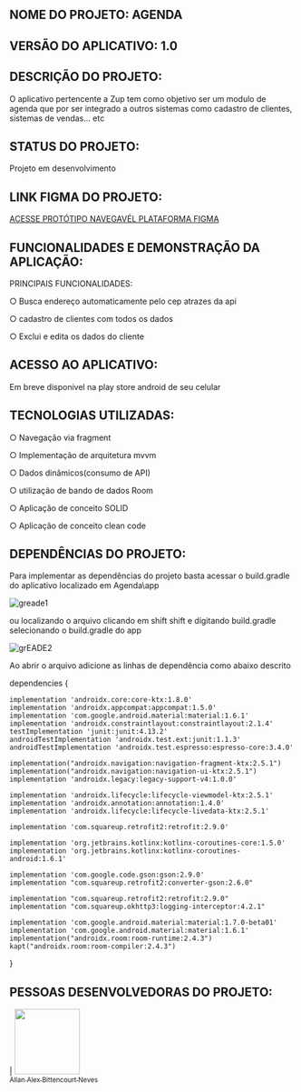 ## NOME DO PROJETO: AGENDA

## VERSÃO DO APLICATIVO: 1.0

## DESCRIÇÃO DO PROJETO:

O aplicativo  pertencente a Zup tem como objetivo ser um modulo de agenda que por ser integrado a outros sistemas como cadastro de clientes, sistemas de vendas... etc 
## STATUS DO PROJETO:

Projeto em desenvolvimento

## LINK FIGMA DO PROJETO:
<a href="https://www.figma.com/proto/1aHLQEI1eDPqVoboFqTVoD/Agenda?node-id=3%3A2&scaling=min-zoom&page-id=0%3A1&starting-point-node-id=3%3A2" target="_blank">ACESSE PROTÓTIPO NAVEGAVÉL PLATAFORMA FIGMA</a>


## FUNCIONALIDADES E DEMONSTRAÇÃO DA APLICAÇÃO:

PRINCIPAIS FUNCIONALIDADES:

○ Busca endereço automaticamente pelo cep atrazes da api

○ cadastro de clientes com todos os dados

○ Exclui e edita os dados do cliente







## ACESSO AO APLICATIVO:

Em breve disponivel na play store android de seu celular

## TECNOLOGIAS UTILIZADAS:

○ Navegação via fragment

○ Implementação de arquitetura mvvm

○ Dados dinâmicos(consumo de API)

○ utilização de bando de dados Room

○ Aplicação de conceito SOLID

○ Aplicação de conceito clean code

## DEPENDÊNCIAS DO PROJETO:
Para implementar as dependências do projeto basta acessar o build.gradle do aplicativo localizado em Agenda\app

![greade1](https://user-images.githubusercontent.com/102183303/185227636-901762e3-3175-46b6-9a8f-0429271d1c2d.JPG)


ou localizando o arquivo  clicando em  shift shift e digitando build.gradle selecionando o build.gradle do app

![grEADE2](https://user-images.githubusercontent.com/102183303/185227742-5881f3e7-cfa0-49e8-a5e7-9667f42e751d.JPG)


Ao abrir o arquivo adicione as linhas de dependência como abaixo descrito

dependencies {

    implementation 'androidx.core:core-ktx:1.8.0'
    implementation 'androidx.appcompat:appcompat:1.5.0'
    implementation 'com.google.android.material:material:1.6.1'
    implementation 'androidx.constraintlayout:constraintlayout:2.1.4'
    testImplementation 'junit:junit:4.13.2'
    androidTestImplementation 'androidx.test.ext:junit:1.1.3'
    androidTestImplementation 'androidx.test.espresso:espresso-core:3.4.0'

    implementation("androidx.navigation:navigation-fragment-ktx:2.5.1")
    implementation("androidx.navigation:navigation-ui-ktx:2.5.1")
    implementation 'androidx.legacy:legacy-support-v4:1.0.0'

    implementation 'androidx.lifecycle:lifecycle-viewmodel-ktx:2.5.1'
    implementation 'androidx.annotation:annotation:1.4.0'
    implementation 'androidx.lifecycle:lifecycle-livedata-ktx:2.5.1'

    implementation 'com.squareup.retrofit2:retrofit:2.9.0'

    implementation 'org.jetbrains.kotlinx:kotlinx-coroutines-core:1.5.0'
    implementation 'org.jetbrains.kotlinx:kotlinx-coroutines-android:1.6.1'

    implementation 'com.google.code.gson:gson:2.9.0'
    implementation "com.squareup.retrofit2:converter-gson:2.6.0"

    implementation "com.squareup.retrofit2:retrofit:2.9.0"
    implementation "com.squareup.okhttp3:logging-interceptor:4.2.1"

    implementation 'com.google.android.material:material:1.7.0-beta01'
    implementation 'com.google.android.material:material:1.6.1'
    implementation("androidx.room:room-runtime:2.4.3")
    kapt("androidx.room:room-compiler:2.4.3")
}

## PESSOAS DESENVOLVEDORAS DO PROJETO:

| [<img src="https://avatars.githubusercontent.com/u/94246969?s=400&u=fc440c507c176ecc3e7cf8f069f9e080310f8746&v=4" width=115><br><sub>Allan Alex Bittencourt Neves</sub>](https://github.com/allanzup) 
